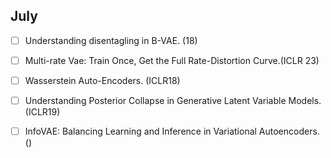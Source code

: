 ## July

- [ ] Understanding disentagling in B-VAE. (18)

- [ ] Multi-rate Vae: Train Once, Get the Full Rate-Distortion Curve.(ICLR 23)

- [ ] Wasserstein Auto-Encoders. (ICLR18)

- [ ] Understanding Posterior Collapse in Generative Latent Variable Models. (ICLR19)

- [ ] InfoVAE: Balancing Learning and Inference in Variational Autoencoders. ()